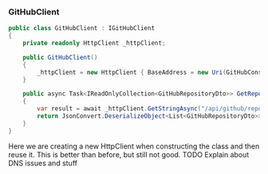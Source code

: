 ﻿### GitHubClient

```csharp
public class GitHubClient : IGitHubClient
{
    private readonly HttpClient _httpClient;

    public GitHubClient()
    {
        _httpClient = new HttpClient { BaseAddress = new Uri(GitHubConstants.ApiBaseUrl) };
    }

    public async Task<IReadOnlyCollection<GitHubRepositoryDto>> GetRepositories()
    {
        var result = await _httpClient.GetStringAsync("/api/github/repositories").ConfigureAwait(false);
        return JsonConvert.DeserializeObject<List<GitHubRepositoryDto>>(result);
    }
}
```

Here we are creating a new HttpClient when constructing the class and then reuse it.
This is better than before, but still not good.
TODO Explain about DNS issues and stuff
